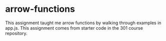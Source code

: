 # arrow-functions

This assignment taught me arrow functions by walking through examples in app.js. This assignment comes from starter code in the 301 course repository.
